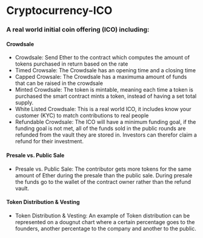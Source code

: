 # Cryptocurrency-ICO

### A real world initial coin offering (ICO) including: 

#### Crowdsale
- Crowdsale: Send Ether to the contract which computes the amount of tokens purchased in return based on the rate
- Timed Crowsale: The Crowdsale has an opening time and a closing time
- Capped Crowsale: The Crowdsale has a maximuma amount of funds that can be raised in the crowdsale
- Minted Crowdsale: The token is mintable, meaning each time a token is purchased the smart contract mints a token, instead of having a set total supply.
- White Listed Crowdsale: This is a real world ICO, it includes know your customer (KYC) to match contributions to real people
- Refundable Crowdsale: The ICO will have a minimum funding goal, if the funding goal is not met, all of the funds sold in the public rounds are refunded from the vault they are stored in. Investors can therefor claim a refund for their investment.

#### Presale vs. Public Sale
- Presale vs. Public Sale: The contributor gets more tokens for the same amount of Ether during the presale than the public sale. During presale the funds go to the wallet of the contract owner rather than the refund vault.

#### Token Distribution & Vesting
- Token Distribution & Vesting: An example of Token distribution can be represented on a dougnut chart where a certain percentage goes to the founders, another percentage to the company and another to the public.
